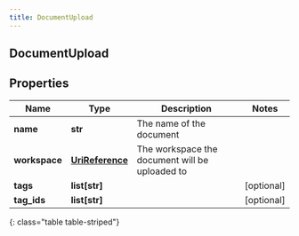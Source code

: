 ```yaml
---
title: DocumentUpload
---
```

## DocumentUpload

## Properties

|Name | Type | Description | Notes|
|------------ | ------------- | ------------- | -------------|
| **name** | **str** | The name of the document | |
| **workspace** | [**UriReference**](UriReference.html) | The workspace the document will be uploaded to | |
| **tags** | **list[str]** |  | [optional] |
| **tag_ids** | **list[str]** |  | [optional] |
{: class="table table-striped"}



